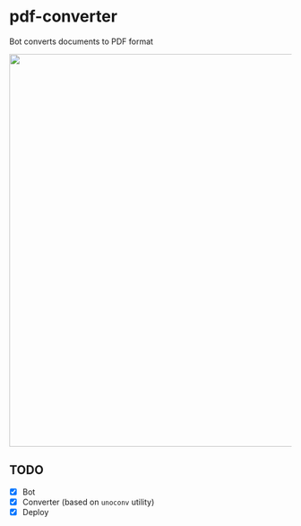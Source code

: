 # pdf-converter

Bot converts documents to PDF format

<img heigth="815" width="700" src="https://user-images.githubusercontent.com/34972940/192986248-3c135d26-64f4-4ffc-a73f-c48e7936b163.PNG" />

## TODO

- [x] Bot
- [x] Converter (based on `unoconv` utility)
- [x] Deploy
